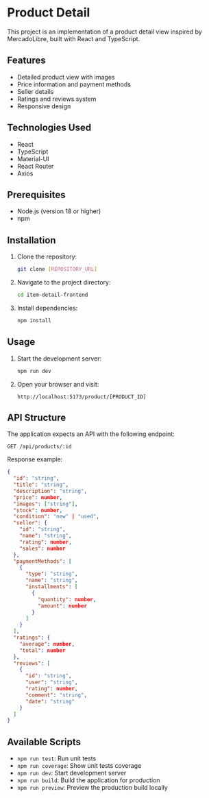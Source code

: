 # Product Detail

This project is an implementation of a product detail view inspired by MercadoLibre, built with React and TypeScript.

## Features

- Detailed product view with images
- Price information and payment methods
- Seller details
- Ratings and reviews system
- Responsive design

## Technologies Used

- React
- TypeScript
- Material-UI
- React Router
- Axios

## Prerequisites

- Node.js (version 18 or higher)
- npm

## Installation

1. Clone the repository:
   ```bash
   git clone [REPOSITORY_URL]
   ```

2. Navigate to the project directory:
   ```bash
   cd item-detail-frontend
   ```

3. Install dependencies:
   ```bash
   npm install
   ```

## Usage

1. Start the development server:
   ```bash
   npm run dev
   ```

2. Open your browser and visit:
   ```
   http://localhost:5173/product/[PRODUCT_ID]
   ```

## API Structure

The application expects an API with the following endpoint:

```
GET /api/products/:id
```

Response example:
```json
{
  "id": "string",
  "title": "string",
  "description": "string",
  "price": number,
  "images": ["string"],
  "stock": number,
  "condition": "new" | "used",
  "seller": {
    "id": "string",
    "name": "string",
    "rating": number,
    "sales": number
  },
  "paymentMethods": [
    {
      "type": "string",
      "name": "string",
      "installments": [
        {
          "quantity": number,
          "amount": number
        }
      ]
    }
  ],
  "ratings": {
    "average": number,
    "total": number
  },
  "reviews": [
    {
      "id": "string",
      "user": "string",
      "rating": number,
      "comment": "string",
      "date": "string"
    }
  ]
}
```

## Available Scripts

- `npm run test`: Run unit tests
- `npm run coverage`: Show unit tests coverage
- `npm run dev`: Start development server
- `npm run build`: Build the application for production
- `npm run preview`: Preview the production build locally 